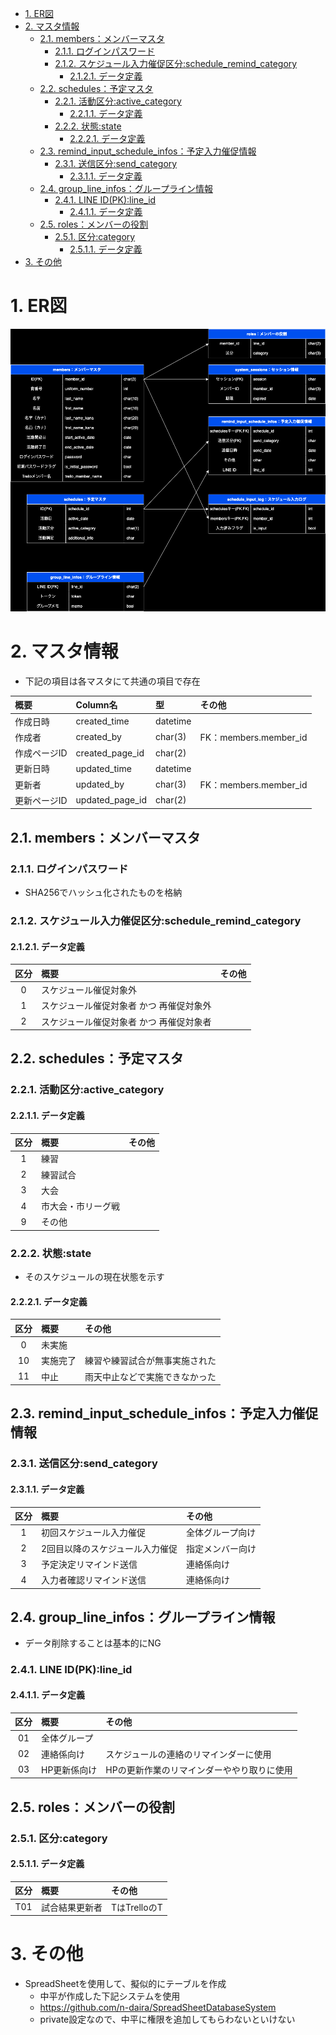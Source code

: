 - [1. ER図](#1-er図)
- [2. マスタ情報](#2-マスタ情報)
  - [2.1. members：メンバーマスタ](#21-membersメンバーマスタ)
    - [2.1.1. ログインパスワード](#211-ログインパスワード)
    - [2.1.2. スケジュール入力催促区分:schedule\_remind\_category](#212-スケジュール入力催促区分schedule_remind_category)
      - [2.1.2.1. データ定義](#2121-データ定義)
  - [2.2. schedules：予定マスタ](#22-schedules予定マスタ)
    - [2.2.1. 活動区分:active\_category](#221-活動区分active_category)
      - [2.2.1.1. データ定義](#2211-データ定義)
    - [2.2.2. 状態:state](#222-状態state)
      - [2.2.2.1. データ定義](#2221-データ定義)
  - [2.3. remind\_input\_schedule\_infos：予定入力催促情報](#23-remind_input_schedule_infos予定入力催促情報)
    - [2.3.1. 送信区分:send\_category](#231-送信区分send_category)
      - [2.3.1.1. データ定義](#2311-データ定義)
  - [2.4. group\_line\_infos：グループライン情報](#24-group_line_infosグループライン情報)
    - [2.4.1. LINE ID(PK):line\_id](#241-line-idpkline_id)
      - [2.4.1.1. データ定義](#2411-データ定義)
  - [2.5. roles：メンバーの役割](#25-rolesメンバーの役割)
    - [2.5.1. 区分:category](#251-区分category)
      - [2.5.1.1. データ定義](#2511-データ定義)
- [3. その他](#3-その他)

# 1. ER図
![](ER_figure.drawio.png)

# 2. マスタ情報
- 下記の項目は各マスタにて共通の項目で存在

| 概要 | Column名 | 型 | その他 |
| :-- | :-- | :-- | :-- |
| 作成日時 | created_time | datetime |  |
| 作成者 | created_by | char(3) | FK：members.member_id |
| 作成ページID | created_page_id | char(2) |  |
| 更新日時 | updated_time | datetime |  |
| 更新者 | updated_by | char(3) | FK：members.member_id |
| 更新ページID | updated_page_id | char(2) |  |

## 2.1. members：メンバーマスタ

### 2.1.1. ログインパスワード
- SHA256でハッシュ化されたものを格納

### 2.1.2. スケジュール入力催促区分:schedule_remind_category
#### 2.1.2.1. データ定義

| 区分 | 概要 | その他 |
| :--: | :-- | :-- |
| 0 | スケジュール催促対象外 |  |
| 1 | スケジュール催促対象者 かつ 再催促対象外 |  |
| 2 | スケジュール催促対象者 かつ 再催促対象者  |  |

## 2.2. schedules：予定マスタ

### 2.2.1. 活動区分:active_category
#### 2.2.1.1. データ定義

| 区分 | 概要 | その他 |
| :--: | :-- | :-- |
| 1 | 練習 |  |
| 2 | 練習試合 |  |
| 3 | 大会 |  |
| 4 | 市大会・市リーグ戦 |  |
| 9 | その他 |  |

### 2.2.2. 状態:state
- そのスケジュールの現在状態を示す

#### 2.2.2.1. データ定義

| 区分 | 概要 | その他 |
| :--: | :-- | :-- |
| 0 | 未実施 |  |
| 10 | 実施完了 | 練習や練習試合が無事実施された |
| 11 | 中止 | 雨天中止などで実施できなかった |

## 2.3. remind_input_schedule_infos：予定入力催促情報

### 2.3.1. 送信区分:send_category
#### 2.3.1.1. データ定義

| 区分 | 概要 | その他 |
| :--: | :-- | :-- |
| 1 | 初回スケジュール入力催促 | 全体グループ向け |
| 2 | 2回目以降のスケジュール入力催促 | 指定メンバー向け |
| 3 | 予定決定リマインド送信 | 連絡係向け |
| 4 | 入力者確認リマインド送信 | 連絡係向け  |

## 2.4. group_line_infos：グループライン情報
- データ削除することは基本的にNG

### 2.4.1. LINE ID(PK):line_id
#### 2.4.1.1. データ定義

| 区分 | 概要 | その他 |
| :--: | :-- | :-- |
| 01 | 全体グループ |  |
| 02 | 連絡係向け | スケジュールの連絡のリマインダーに使用 |
| 03 | HP更新係向け | HPの更新作業のリマインダーややり取りに使用 |

## 2.5. roles：メンバーの役割
### 2.5.1. 区分:category
#### 2.5.1.1. データ定義

| 区分 | 概要 | その他 |
| :--: | :-- | :-- |
| T01 | 試合結果更新者 | TはTrelloのT |

# 3. その他
- SpreadSheetを使用して、擬似的にテーブルを作成
  - 中平が作成した下記システムを使用
  - https://github.com/n-daira/SpreadSheetDatabaseSystem
  - private設定なので、中平に権限を追加してもらわないといけない